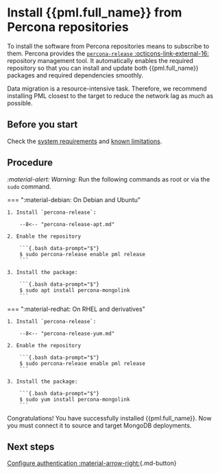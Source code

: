# Install {{pml.full_name}} from Percona repositories

To install the software from Percona repositories means to subscribe to them. Percona provides the [`percona-release` :octicons-link-external-16:](https://www.percona.com/doc/percona-repo-config/index.html) repository management tool. It automatically enables the required repository so that you can install and update both {{pml.full_name}} packages and required dependencies smoothly.

Data migration is a resource-intensive task. Therefore, we recommend installing PML closest to the target to reduce the network lag as much as possible.

## Before you start

Check the [system requirements](../system-requirements.md) and [known limitations](../limitations.md).

## Procedure

<i warning>:material-alert: Warning:</i> Run the following commands as root or via the `sudo` command.

=== ":material-debian: On Debian and Ubuntu" 

    1. Install `percona-release`:

        --8<-- "percona-release-apt.md"

    2. Enable the repository    

        ```{.bash data-prompt="$"}
        $ sudo percona-release enable pml release
        ```

    3. Install the package:

        ```{.bash data-prompt="$"}
        $ sudo apt install percona-mongolink
        ```

=== ":material-redhat: On RHEL and derivatives" 

    1. Install `percona-release`:

        --8<-- "percona-release-yum.md"

    2. Enable the repository    

        ```{.bash data-prompt="$"}
        $ sudo percona-release enable pml release
        ```  

    3. Install the package:

        ```{.bash data-prompt="$"}
        $ sudo yum install percona-mongolink
        ``` 
    
Congratulations! You have successfully installed {{pml.full_name}}. Now you must connect it to source and target MongoDB deployments.

## Next steps

[Configure authentication :material-arrow-right:](authentication.md){.md-button}
